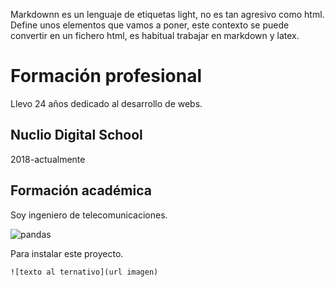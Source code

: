 Markdownn es un  lenguaje de etiquetas light, no es tan agresivo como html. Define unos elementos que vamos a poner, este contexto se puede convertir en un fichero html, es habitual
trabajar en markdown y latex. 

# Formación profesional

Llevo 24 años dedicado al desarrollo de webs.

## Nuclio Digital School

2018-actualmente

## Formación académica 

Soy ingeniero de telecomunicaciones. 

![pandas](https://github.com/user-attachments/assets/be486dd9-7e68-4909-8794-6079191aaef6)

Para instalar este proyecto. 

```
![texto al ternativo](url imagen)

```


